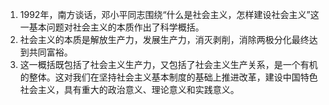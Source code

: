 1. 1992年，南方谈话，邓小平同志围绕“什么是社会主义，怎样建设社会主义”这一基本问题对社会主义的本质作出了科学概括。
2. 社会主义的本质是解放生产力，发展生产力，消灭剥削，消除两极分化最终达到共同富裕。
3. 这一概括既包括了社会主义生产力，又包括了社会主义生产关系，是一个有机的整体。这对我们在坚持社会主义基本制度的基础上推进改革，建设中国特色社会主义，具有重大的政治意义、理论意义和实践意义。